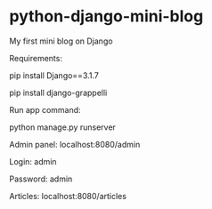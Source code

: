 # python-django-mini-blog
 My first mini blog on Django

Requirements:

pip install Django==3.1.7

pip install django-grappelli

Run app command:

python manage.py runserver

Admin panel: localhost:8080/admin

Login: admin

Password: admin

Articles: localhost:8080/articles

